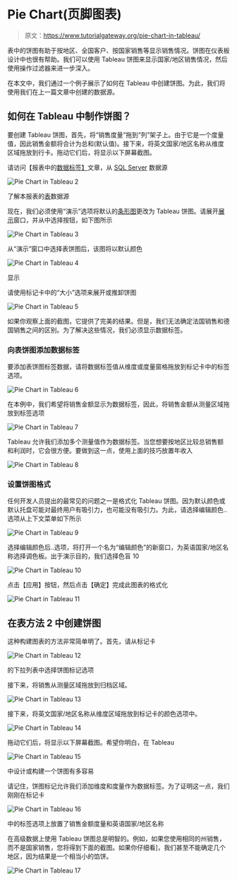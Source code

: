 # Pie Chart(页脚图表)

> 原文：<https://www.tutorialgateway.org/pie-chart-in-tableau/>

表中的饼图有助于按地区、全国客户、按国家销售等显示销售情况。饼图在仪表板设计中也很有帮助。我们可以使用 Tableau 饼图来显示国家/地区销售情况，然后使用操作过滤器来进一步深入。

在本文中，我们通过一个例子展示了如何在 Tableau 中创建饼图。为此，我们将使用我们在上一篇文章中创建的数据源。

## 如何在 Tableau 中制作饼图？

要创建 Tableau 饼图，首先，将“销售度量”拖到“列”架子上。由于它是一个度量值，因此销售金额将合计为总和(默认值)。接下来，将英文国家/地区名称从维度区域拖放到行卡。拖动它们后，将显示以下屏幕截图。

请访问【报表中的[数据标签】](https://www.tutorialgateway.org/data-labels-in-tableau-reports/)文章，从 [SQL Server](https://www.tutorialgateway.org/sql/) 数据源

![Pie Chart in Tableau 2](img/429264020af9ca003fdad379ea439342.png)

了解本报表的[表](https://www.tutorialgateway.org/tableau/)数据源

现在，我们必须使用“演示”选项将默认的[条形图](https://www.tutorialgateway.org/bar-chart-in-tableau/)更改为 Tableau 饼图。请展开[展示](https://www.tutorialgateway.org/tableau-show-me/)窗口，并从中选择按钮，如下图所示

![Pie Chart in Tableau 3](img/4c4b9d5bf60b0465f964a6b07c6bd7b7.png)

从“演示”窗口中选择表饼图后，该图将以默认颜色

![Pie Chart in Tableau 4](img/cb8c7fa6d2ee7a625224e7abec3a6482.png)

显示

请使用标记卡中的“大小”选项来展开或推卸饼图

![Pie Chart in Tableau 5](img/2b6c1633e06d9b9a4408f6bab19155fc.png)

如果你观察上面的截图，它提供了完美的结果。但是，我们无法确定法国销售和德国销售之间的区别。为了解决这些情况，我们必须显示数据标签。

### 向表饼图添加数据标签

要添加表饼图标签数据，请将数据标签值从维度或度量窗格拖放到标记卡中的标签选项。

![Pie Chart in Tableau 6](img/66459c208a40a06e1e5180f17b0250dd.png)

在本例中，我们希望将销售金额显示为数据标签，因此，将销售金额从测量区域拖放到标签选项

![Pie Chart in Tableau 7](img/109461da024cfebbcd9d079d785ce654.png)

Tableau 允许我们添加多个测量值作为数据标签。当您想要按地区比较总销售额和利润时，它会很方便。要做到这一点，使用上面的技巧放置年收入

![Pie Chart in Tableau 8](img/0f82b4e3ff9346594c10cec9451e91e1.png)

### 设置饼图格式

任何开发人员提出的最常见的问题之一是格式化 Tableau 饼图。因为默认颜色或默认托盘可能对最终用户有吸引力，也可能没有吸引力。为此，请选择编辑颜色..选项从上下文菜单如下所示

![Pie Chart in Tableau 9](img/fd24d1ca78c38fa73c4ea8b2db31092a.png)

选择编辑颜色后..选项，将打开一个名为“编辑颜色”的新窗口，为英语国家/地区名称选择调色板。出于演示目的，我们选择色盲 10

![Pie Chart in Tableau 10](img/a07ee63831e021fcdc2302c544e1bd01.png)

点击【应用】按钮，然后点击【确定】完成此图表的格式化

![Pie Chart in Tableau 11](img/6fdc317b1f92bf160d40bb065142ad3e.png)

## 在表方法 2 中创建饼图

这种构建图表的方法非常简单明了。首先，请从标记卡

![Pie Chart in Tableau 12](img/295877f216a9524439d4efe954555b67.png)

的下拉列表中选择饼图标记选项

接下来，将销售从测量区域拖放到归档区域。

![Pie Chart in Tableau 13](img/0acad344d3521dda7c08cea1856d6a1f.png)

接下来，将英文国家/地区名称从维度区域拖放到标记卡的颜色选项中。

![Pie Chart in Tableau 14](img/8c0cb2b4d8d0a52fc957c4cc9ab2ff21.png)

拖动它们后，将显示以下屏幕截图。希望你明白，在 Tableau

![Pie Chart in Tableau 15](img/bd5b0778efb60c6ba9ef483db1fe1cc1.png)

中设计或构建一个饼图有多容易

请记住，饼图标记允许我们添加维度和度量作为数据标签。为了证明这一点，我们刚刚在标记卡

![Pie Chart in Tableau 16](img/f51f134b7a4d20ac9e7a9201ccfce533.png)

中的标签选项上放置了销售金额度量和英语国家/地区名称

在高级数据上使用 Tableau 饼图总是明智的。例如，如果您使用相同的州销售，而不是国家销售，您将得到下面的截图。如果你仔细看]，我们甚至不能确定几个地区，因为结果是一个相当小的馅饼。

![Pie Chart in Tableau 17](img/b86a4912e4462d35d59ecc3c1e8054d9.png)